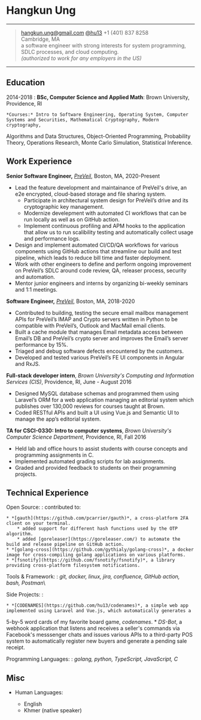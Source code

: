 Hangkun Ung
============

----

> <hangkun.ung@gmail.com> [@hu13](https://github.com/hu13) +1 (401) 837 8258\
> Cambridge, MA\
>  a software engineer with strong interests for system programming, SDLC processes, and cloud computing.\
> *(authorized to work for any employers in the US)*


----

Education
---------

2014-2018
:   **BSc, Computer Science and Applied Math**: Brown University, Providence, RI

    *Courses:* Intro to Software Engineering, Operating System, Computer Systems and Securities, Mathematical Cryptography, Modern cryptography,
Algorithms and Data Structures, Object-Oriented Programming, Probability Theory, Operations Research, Monte Carlo Simulation, Statistical Inference.

Work Experience
----------

**Senior Software Engineer,** *[PreVeil](https://www.preveil.com)*, Boston, MA, 2020-Present

* Lead the feature development and maintainance of PreVeil's drive, an e2e encrypted, cloud-based storage and file sharing system.
    * Participate in architectural system design for PreVeil’s drive and its cryptographic key management.
    * Modernize develepment with automated CI workflows that can be run locally as well as on GitHub action.
    * Implement continuous profiling and APM hooks to the application that allow us to run scalibility testing and automatically collect usage and performance logs. 
* Design and implement automated CI/CD/QA workflows for various components using GitHub actions that streamline our build and test pipeline, which leads to reduce bill time and faster deployment.
* Work with other engineers to define and perform ongoing improvement on PreVeil’s SDLC around code review, QA, releaser process, security and automation.
* Mentor junior engineers and interns by organizing bi-weekly seminars and 1:1 meetings.

**Software Engineer,** *[PreVeil](https://www.preveil.com)*, Boston, MA, 2018-2020

* Contributed to building, testing the secure email mailbox management APIs for PreVeil’s IMAP and Crypto servers written in Python to be compatible with
PreVeil’s, Outlook and MacMail email clients.
* Built a cache module that manages Email metadata access between Email’s DB and PreVeil’s crypto server and improves the Email’s
server performance by 15%.
* Triaged and debug software defects encountered by the customers.
* Developed and tested various PreVeil’s FE UI components in Angular and RxJS.


**Full-stack developer intern**, *Brown University's Computing and Information Services (CIS)*, Providence, RI, June - August 2016
    
* Designed MySQL database schemas and programmed them using Laravel’s ORM for a web application managing an editorial system
which publishes over 130,000 reviews for courses taught at Brown. 
* Coded RESTful APIs and built a UI using Vue.js and Semantic UI to
manage the app’s editorial system.

**TA for CSCI-0330: Intro to computer systems**, *Brown University's Computer Science Department*, Providence, RI, Fall 2016

* Held lab and office hours to assist students with course concepts and programming assignments in C.
* Implemented automated grading scripts for lab assignments.
* Graded and provided feedback to students on their programming projects.

Technical Experience
--------------------

Open Source:
:   contributed to:

    * *[gauth](https://github.com/pcarrier/gauth)*, a cross-platform 2FA client on your terminal.
        * added support for different hash functions used by the OTP algorithm.
        * added [goreleaser](https://goreleaser.com/) to automate the build and release pipeline on GitHub action.
    * *[golang-cross](https://github.com/gythialy/golang-cross)*, a docker image for cross-compiling golang applications on various platforms.
    * *[fsnotify](https://github.com/fsnotify/fsnotify)*, a library providing cross-platform filesystem notifications.

Tools & Framework:
: *git, docker, linux, jira, confluence, GitHub action, bash, Postman*\

Side Projects:
:   

    * *[CODENAMES](https://github.com/hu13/codenames)*, a simple web app implemented using Laravel and Vue.js, which automatically generates a
5-by-5 word cards of my favorite board game, *codenames*.
    * *DS-Bot*, a webhook application that listens and receives a seller's commands via Facebook's messsenger chats and issues various APIs to a third-party POS system
to automatically register new buyers and generate a pending sale receipt.

Programming Languages:
: *golang, python, TypeScript, JavaScript, C*

Misc
----

* Human Languages:

    * English
    * Khmer (native speaker)
